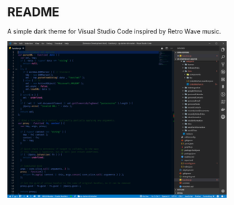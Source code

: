 # README

A simple dark theme for Visual Studio Code inspired by Retro Wave music.

![](https://github.com/kasuken/Visual-Studio-Code-Themes/raw/master/retro-wave-junkie/RetroWaveJunkieMainScreen.jpg)